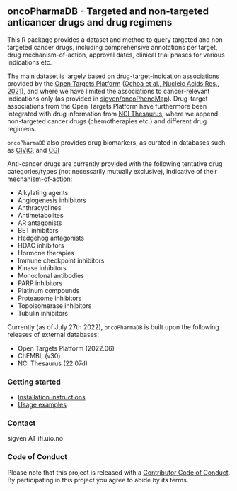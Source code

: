 
<br>

## oncoPharmaDB - Targeted and non-targeted anticancer drugs and drug regimens


This R package provides a dataset and method to query targeted and non-targeted cancer drugs, including comprehensive annotations per target, drug mechanism-of-action, approval dates, clinical trial phases for various indications etc. 

The main dataset is largely based on drug-target-indication associations provided by the [Open Targets Platform](https://targetvalidation.org) ([Ochoa et al., Nucleic Acids Res., 2021](https://doi.org/10.1093/nar/gkaa1027)), and where we have limited the associations to cancer-relevant indications only (as provided in [sigven/oncoPhenoMap](https://github.com/sigven/oncoPhenoMap)). Drug-target associations from the Open Targets Platform have furthermore been integrated with drug information from [NCI Thesaurus](https://ncithesaurus.nci.nih.gov/ncitbrowser/), where we append non-targeted cancer drugs (chemotherapies etc.) and different drug regimens. 

`oncoPharmaDB` also provides drug biomarkers, as curated in databases such as [CIViC](https://civicdb.org), and [CGI](https://cancergenomeinterpreter.org)

Anti-cancer drugs are currently provided with the following tentative drug categories/types (not necessarily mutually exclusive), indicative of their mechanism-of-action:

* Alkylating agents
* Angiogenesis inhibitors
* Anthracyclines
* Antimetabolites
* AR antagonists
* BET inhibitors
* Hedgehog antagonists
* HDAC inhibitors
* Hormone therapies
* Immune checkpoint inhibitors
* Kinase inhibitors
* Monoclonal antibodies
* PARP inhibitors
* Platinum compounds
* Proteasome inhibitors
* Topoisomerase inhibitors
* Tubulin inhibitors

Currently (as of July 27th 2022), `oncoPharmaDB` is built upon the following 
releases of external databases:

 - Open Targets Platform (2022.06)
 - ChEMBL (v30)
 - NCI Thesaurus (22.07d)

### Getting started

* [Installation instructions](articles/installation.html)
* [Usage examples](articles/running.html)

### Contact

sigven AT ifi.uio.no

### Code of Conduct

Please note that this project is released with a [Contributor Code of Conduct](https://github.com/sigven/oncoPharmaDB/blob/main/.github/CODE_OF_CONDUCT.md). By participating in this project you agree to abide by its terms.
